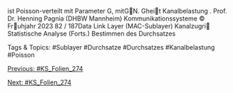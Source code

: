 ist Poisson-verteilt mit Parameter G, mitGN.
Gheit Kanalbelastung .
Prof. Dr. Henning Pagnia (DHBW Mannheim) Kommunikationssysteme © Fruhjahr 2023 82 / 187Data Link Layer (MAC-Sublayer) Kanalzugri
Statistische Analyse (Forts.)
Bestimmen des Durchsatzes

   Tags & Topics:
   #Sublayer
   #Durchsatze
   #Durchsatzes
   #Kanalbelastung
   #Poisson

[Previous: #KS_Folien_274](KS_Folien_274.md)

[Next: #KS_Folien_274](KS_Folien_274.md)